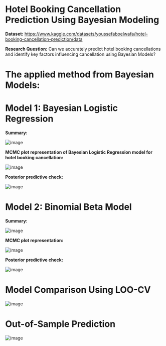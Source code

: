 # Hotel Booking Cancellation Prediction Using Bayesian Modeling 

**Dataset:** https://www.kaggle.com/datasets/youssefaboelwafa/hotel-booking-cancellation-prediction/data

**Research Question:** Can we accurately predict hotel booking cancellations and identify key factors influencing cancellation using Bayesian Models?

# The applied method from Bayesian Models:
# Model 1: Bayesian Logistic Regression
**Summary:**

![image](https://github.com/jishan900/Hotel-Booking-Cancellation-Prediction-Using-Bayesian-Modeling-R/assets/32738421/efe32e05-087b-4624-a1d6-59688d523b24)

**MCMC plot representation of Bayesian Logistic Regression model for hotel booking cancellation:**

![image](https://github.com/jishan900/Hotel-Booking-Cancellation-Prediction-Using-Bayesian-Modeling-R/assets/32738421/0efc0b92-2656-496a-9a94-7c4c51c639c4)

**Posterior predictive check:**

![image](https://github.com/jishan900/Hotel-Booking-Cancellation-Prediction-Using-Bayesian-Modeling-R/assets/32738421/64d38fc7-ca56-46fc-965b-5c1c8985fd64)



# Model 2: Binomial Beta Model
**Summary:**

![image](https://github.com/jishan900/Hotel-Booking-Cancellation-Prediction-Using-Bayesian-Modeling-R/assets/32738421/af0e9e5f-fc2b-4441-8d0b-03a3990563e4)


**MCMC plot representation:**

![image](https://github.com/jishan900/Hotel-Booking-Cancellation-Prediction-Using-Bayesian-Modeling-R/assets/32738421/3bd2d99f-5138-4ce3-90d0-7481d77e3df1)



**Posterior predictive check:**

![image](https://github.com/jishan900/Hotel-Booking-Cancellation-Prediction-Using-Bayesian-Modeling-R/assets/32738421/2a98385b-b7b8-4d5d-bdcc-ad2b884c5a23)


# Model Comparison Using LOO-CV

![image](https://github.com/jishan900/Hotel-Booking-Cancellation-Prediction-Using-Bayesian-Modeling-R/assets/32738421/87b5fa9f-4e00-49e4-9fb4-ccd8702ad64a)


# Out-of-Sample Prediction
![image](https://github.com/jishan900/Hotel-Booking-Cancellation-Prediction-Using-Bayesian-Modeling-R/assets/32738421/e249eee3-c616-42ea-99fd-4af6ef1b41f6)

